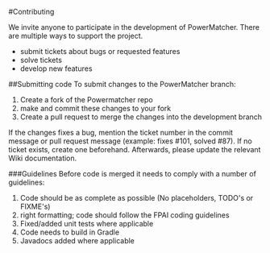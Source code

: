 #Contributing

We invite anyone to participate in the development of PowerMatcher. There are multiple ways to support the project.
* submit tickets about bugs or requested features
* solve tickets
* develop new features

##Submitting code
To submit changes to the PowerMatcher branch:  
1. Create a fork of the Powermatcher repo  
2. make and commit these changes to your fork  
3. Create a pull request to merge the changes into the development branch  

If the changes fixes a bug, mention the ticket number in the commit message or pull request message (example: fixes #101, solved #87).
If no ticket exists, create one beforehand.
Afterwards, please update the relevant Wiki documentation. 

###Guidelines
Before code is merged it needs to comply with a number of guidelines:  
1. Code should be as complete as possible (No placeholders, TODO's or FIXME's)  
2. right formatting; code should follow the FPAI coding guidelines  
3. Fixed/added unit tests where applicable  
4. Code needs to build in Gradle  
5. Javadocs added where applicable  

